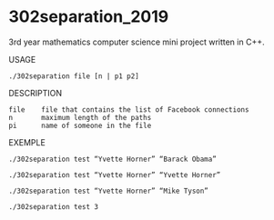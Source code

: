 # 302separation_2019
3rd year mathematics computer science mini project written in C++.

USAGE

    ./302separation file [n | p1 p2]
    
DESCRIPTION

    file    file that contains the list of Facebook connections
    n       maximum length of the paths
    pi      name of someone in the file
    
EXEMPLE

    ./302separation test “Yvette Horner” “Barack Obama”
    
    ./302separation test “Yvette Horner” “Yvette Horner”
    
    ./302separation test “Yvette Horner” “Mike Tyson”
    
    ./302separation test 3
